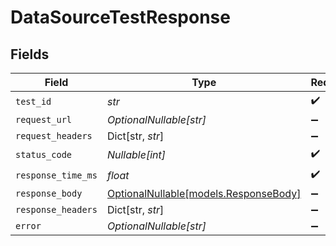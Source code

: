# DataSourceTestResponse


## Fields

| Field                                                              | Type                                                               | Required                                                           | Description                                                        |
| ------------------------------------------------------------------ | ------------------------------------------------------------------ | ------------------------------------------------------------------ | ------------------------------------------------------------------ |
| `test_id`                                                          | *str*                                                              | :heavy_check_mark:                                                 | N/A                                                                |
| `request_url`                                                      | *OptionalNullable[str]*                                            | :heavy_minus_sign:                                                 | N/A                                                                |
| `request_headers`                                                  | Dict[str, *str*]                                                   | :heavy_minus_sign:                                                 | N/A                                                                |
| `status_code`                                                      | *Nullable[int]*                                                    | :heavy_check_mark:                                                 | N/A                                                                |
| `response_time_ms`                                                 | *float*                                                            | :heavy_check_mark:                                                 | N/A                                                                |
| `response_body`                                                    | [OptionalNullable[models.ResponseBody]](../models/responsebody.md) | :heavy_minus_sign:                                                 | N/A                                                                |
| `response_headers`                                                 | Dict[str, *str*]                                                   | :heavy_minus_sign:                                                 | N/A                                                                |
| `error`                                                            | *OptionalNullable[str]*                                            | :heavy_minus_sign:                                                 | N/A                                                                |